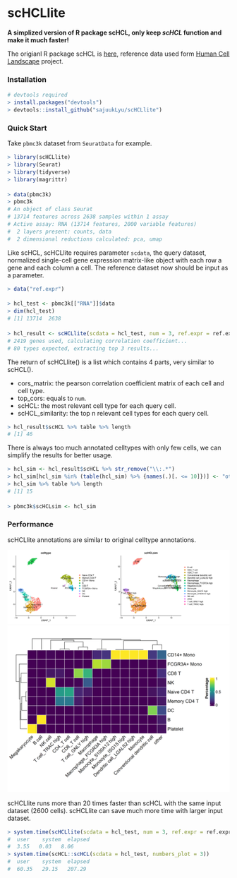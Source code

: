 # scHCLlite

**A simplized version of R package scHCL, only keep *scHCL* function and make it much faster!**

The origianl R package scHCL is [here](https://github.com/ggjlab/scHCL), reference data used form [Human Cell Landscape](http://bis.zju.edu.cn/HCL/) project.

### Installation

```R
# devtools required
> install.packages("devtools")
> devtools::install_github("sajuukLyu/scHCLlite")
```

### Quick Start

Take `pbmc3k` dataset from `SeuratData` for example.

```R
> library(scHCLlite)
> library(Seurat)
> library(tidyverse)
> library(magrittr)

> data(pbmc3k)
> pbmc3k
# An object of class Seurat 
# 13714 features across 2638 samples within 1 assay 
# Active assay: RNA (13714 features, 2000 variable features)
#  2 layers present: counts, data
#  2 dimensional reductions calculated: pca, umap
```

Like scHCL, scHCLlite requires parameter `scdata`,  the query dataset, normalized single-cell gene expression matrix-like object with each row a gene and each column a cell. The reference dataset now should be input as a parameter.

```R
> data("ref.expr")

> hcl_test <- pbmc3k[["RNA"]]$data
> dim(hcl_test)
# [1] 13714  2638

> hcl_result <- scHCLlite(scdata = hcl_test, num = 3, ref.expr = ref.expr)
# 2419 genes used, calculating correlation coefficient...
# 80 types expected, extracting top 3 results...
```

The return of scHCLlite() is a list which contains 4 parts, very similar to scHCL().

- cors_matrix: the pearson correlation coefficient matrix of each cell and cell type.
- top_cors: equals to `num`.
- scHCL: the most relevant cell type for each query cell.
- scHCL_similarity: the top n relevant cell types for each query cell.

```R
> hcl_result$scHCL %>% table %>% length
# [1] 46
```

There is always too much annotated celltypes with only few cells, we can simplify the results for better usage.

```R
> hcl_sim <- hcl_result$scHCL %>% str_remove("\\:.*")
> hcl_sim[hcl_sim %in% (table(hcl_sim) %>% {names(.)[. <= 10]})] <- "other"
> hcl_sim %>% table %>% length
# [1] 15

> pbmc3k$scHCLsim <- hcl_sim
```

### Performance

scHCLlite annotations are similar to original celltype annotations. 

<img src="plot/compare_anno.png" style="zoom:100%;"/>

<img src="plot/result_compare.png" style="zoom:50%;"/>

scHCLlite runs more than 20 times faster than scHCL with the same input dataset (2600 cells).  scHCLlite can save much more time with larger input dataset.

```R
> system.time(scHCLlite(scdata = hcl_test, num = 3, ref.expr = ref.expr))
#  user    system  elapsed 
#  3.55   0.03   8.06
> system.time(scHCL::scHCL(scdata = hcl_test, numbers_plot = 3))
#  user    system  elapsed 
#  60.35   29.15   207.29
```


